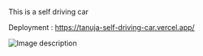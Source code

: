 This is a self driving car

Deployment : https://tanuja-self-driving-car.vercel.app/

![Image description](image.png)
